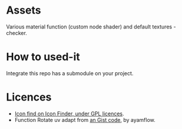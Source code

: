 # Assets
Various material function (custom node shader) and default textures -checker.

# How to used-it
Integrate this repo has a submodule on your project.

# Licences
- [Icon find on Icon Finder, under GPL licences](https://www.iconfinder.com/icons/29243/3d_texture_and_shading_icon).
- Function Rotate uv adapt from [an Gist code](https://gist.github.com/ayamflow/c06bc0c8a64f985dd431bd0ac5b557cd), by ayamflow.